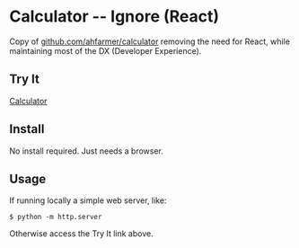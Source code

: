 # Calculator -- Ignore (React)

Copy of [github.com/ahfarmer/calculator](https://github.com/ahfarmer/calculator)
removing the need for React, while maintaining most of the
DX (Developer Experience).

## Try It
[Calculator](https://marshallworks.github.io/ultimate-web/ignore/calculator)

## Install

No install required. Just needs a browser.

## Usage

If running locally a simple web server, like:

`$ python -m http.server`

Otherwise access the Try It link above.

